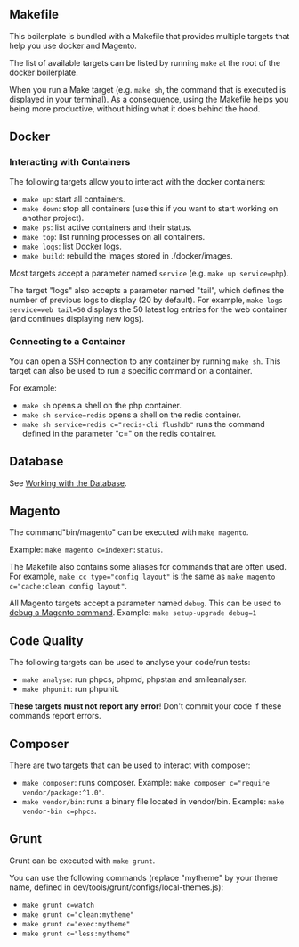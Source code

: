 ## Makefile

This boilerplate is bundled with a Makefile that provides multiple targets that help you use docker and Magento.

The list of available targets can be listed by running `make` at the root of the docker boilerplate.

When you run a Make target (e.g. `make sh`, the command that is executed is displayed in your terminal).
As a consequence, using the Makefile helps you being more productive, without hiding what it does behind the hood.

## Docker

### Interacting with Containers

The following targets allow you to interact with the docker containers:

- `make up`: start all containers.
- `make down`: stop all containers (use this if you want to start working on another project).
- `make ps`: list active containers and their status.
- `make top`: list running processes on all containers.
- `make logs`: list Docker logs.
- `make build`: rebuild the images stored in ./docker/images.

Most targets accept a parameter named `service` (e.g. `make up service=php`).

The target "logs" also accepts a parameter named "tail", which defines the number of previous logs to display (20 by default).
For example, `make logs service=web tail=50` displays the 50 latest log entries for the web container (and continues displaying new logs).

### Connecting to a Container

You can open a SSH connection to any container by running `make sh`.
This target can also be used to run a specific command on a container.

For example:

- `make sh` opens a shell on the php container.
- `make sh service=redis` opens a shell on the redis container.
- `make sh service=redis c="redis-cli flushdb"` runs the command defined in the parameter "c=" on the redis container.

## Database

See [Working with the Database](03-database.md).

## Magento

The command"bin/magento" can be executed with `make magento`.

Example: `make magento c=indexer:status`.

The Makefile also contains some aliases for commands that are often used.
For example, `make cc type="config layout"` is the same as `make magento c="cache:clean config layout"`.

All Magento targets accept a parameter named `debug`.
This can be used to [debug a Magento command](04-xdebug.md).
Example: `make setup-upgrade debug=1`

## Code Quality

The following targets can be used to analyse your code/run tests:

- `make analyse`: run phpcs, phpmd, phpstan and smileanalyser.
- `make phpunit`: run phpunit.

**These targets must not report any error**!
Don't commit your code if these commands report errors.

## Composer

There are two targets that can be used to interact with composer:

- `make composer`: runs composer. Example: `make composer c="require vendor/package:^1.0"`.
- `make vendor/bin`: runs a binary file located in vendor/bin. Example: `make vendor-bin c=phpcs`.

## Grunt

Grunt can be executed with `make grunt`.

You can use the following commands (replace "mytheme" by your theme name, defined in dev/tools/grunt/configs/local-themes.js):

- `make grunt c=watch`
- `make grunt c="clean:mytheme"`
- `make grunt c="exec:mytheme"`
- `make grunt c="less:mytheme"`
